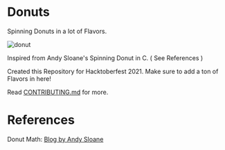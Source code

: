 # Donuts

Spinning Donuts in a lot of Flavors. 


![donut](https://user-images.githubusercontent.com/66507909/135775594-dd729ae2-22d7-4692-92e9-c174c29991b2.gif)


Inspired from Andy Sloane's Spinning Donut in C. ( See References )

Created this Repository for Hacktoberfest 2021. Make sure to add a ton of Flavors in here! 

Read [CONTRIBUTING.md](CONTRIBUTING.md) for more.

# References

Donut Math: [Blog by Andy Sloane](https://www.a1k0n.net/2011/07/20/donut-math.html)

